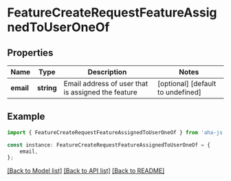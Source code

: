 # FeatureCreateRequestFeatureAssignedToUserOneOf


## Properties

Name | Type | Description | Notes
------------ | ------------- | ------------- | -------------
**email** | **string** | Email address of user that is assigned the feature | [optional] [default to undefined]

## Example

```typescript
import { FeatureCreateRequestFeatureAssignedToUserOneOf } from 'aha-js';

const instance: FeatureCreateRequestFeatureAssignedToUserOneOf = {
    email,
};
```

[[Back to Model list]](../README.md#documentation-for-models) [[Back to API list]](../README.md#documentation-for-api-endpoints) [[Back to README]](../README.md)
